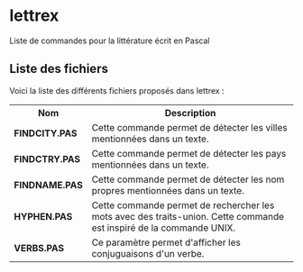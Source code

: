 # lettrex
Liste de commandes pour la littérature écrit en Pascal

<h2>Liste des fichiers</h3>

Voici la liste des différents fichiers proposés dans lettrex :

<table>
  <tr>
    <th>Nom</th>
    <th>Description</th>
  </tr>
  <tr>
      <td><b>FINDCITY.PAS</b></td>
      <td>Cette commande permet de détecter les villes mentionnées dans un texte.</td>
  </tr>
  <tr>
      <td><b>FINDCTRY.PAS</b></td>
    <td>Cette commande permet de détecter les pays mentionnées dans un texte.</td>
  <tr>
      <td><b>FINDNAME.PAS</b></td>
      <td>Cette commande permet de détecter les nom propres mentionnées dans un texte.</td>
  </tr>
  <tr>
	<td><b>HYPHEN.PAS</>
        <td>Cette commande permet de rechercher les mots avec des traits-union. Cette commande est inspiré de la commande UNIX.</td>
  </tr>
  <tr>
	<td><b>VERBS.PAS</b></td>
	<td>Ce paramètre permet d'afficher les conjuguaisons d'un verbe.</td>
  </tr>
 </table>
